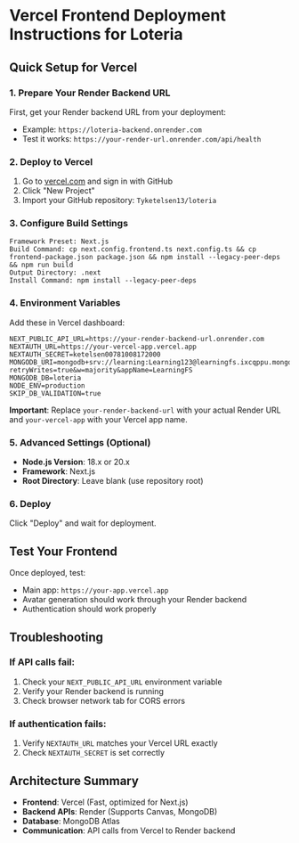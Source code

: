 # Vercel Frontend Deployment Instructions for Loteria

## Quick Setup for Vercel

### 1. Prepare Your Render Backend URL
First, get your Render backend URL from your deployment:
- Example: `https://loteria-backend.onrender.com`
- Test it works: `https://your-render-url.onrender.com/api/health`

### 2. Deploy to Vercel
1. Go to [vercel.com](https://vercel.com) and sign in with GitHub
2. Click "New Project"
3. Import your GitHub repository: `Tyketelsen13/loteria`

### 3. Configure Build Settings
```
Framework Preset: Next.js
Build Command: cp next.config.frontend.ts next.config.ts && cp frontend-package.json package.json && npm install --legacy-peer-deps && npm run build
Output Directory: .next
Install Command: npm install --legacy-peer-deps
```

### 4. Environment Variables
Add these in Vercel dashboard:
```
NEXT_PUBLIC_API_URL=https://your-render-backend-url.onrender.com
NEXTAUTH_URL=https://your-vercel-app.vercel.app
NEXTAUTH_SECRET=ketelsen00781008172000
MONGODB_URI=mongodb+srv://learning:Learning123@learningfs.ixcqppu.mongodb.net/?retryWrites=true&w=majority&appName=LearningFS
MONGODB_DB=loteria
NODE_ENV=production
SKIP_DB_VALIDATION=true
```

**Important**: Replace `your-render-backend-url` with your actual Render URL and `your-vercel-app` with your Vercel app name.

### 5. Advanced Settings (Optional)
- **Node.js Version**: 18.x or 20.x
- **Framework**: Next.js
- **Root Directory**: Leave blank (use repository root)

### 6. Deploy
Click "Deploy" and wait for deployment.

## Test Your Frontend
Once deployed, test:
- Main app: `https://your-app.vercel.app`
- Avatar generation should work through your Render backend
- Authentication should work properly

## Troubleshooting

### If API calls fail:
1. Check your `NEXT_PUBLIC_API_URL` environment variable
2. Verify your Render backend is running
3. Check browser network tab for CORS errors

### If authentication fails:
1. Verify `NEXTAUTH_URL` matches your Vercel URL exactly
2. Check `NEXTAUTH_SECRET` is set correctly

## Architecture Summary
- **Frontend**: Vercel (Fast, optimized for Next.js)
- **Backend APIs**: Render (Supports Canvas, MongoDB)
- **Database**: MongoDB Atlas
- **Communication**: API calls from Vercel to Render backend
